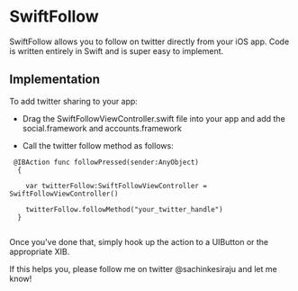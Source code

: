 SwiftFollow
===========

SwiftFollow allows you to follow on twitter directly from your iOS app. Code is written entirely in Swift and is super easy
to implement.

<h2>Implementation </h2>

To add twitter sharing to your app:

- Drag the SwiftFollowViewController.swift file into your app and add the social.framework and accounts.framework

- Call the twitter follow method as follows:

````
 @IBAction func followPressed(sender:AnyObject)
  {
  
    var twitterFollow:SwiftFollowViewController = SwiftFollowViewController()
    
    twitterFollow.followMethod("your_twitter_handle")
  }
  
````  
Once you've done that, simply hook up the action to a UIButton or the appropriate XIB. 

If this helps you, please follow me on twitter @sachinkesiraju and let me know!
